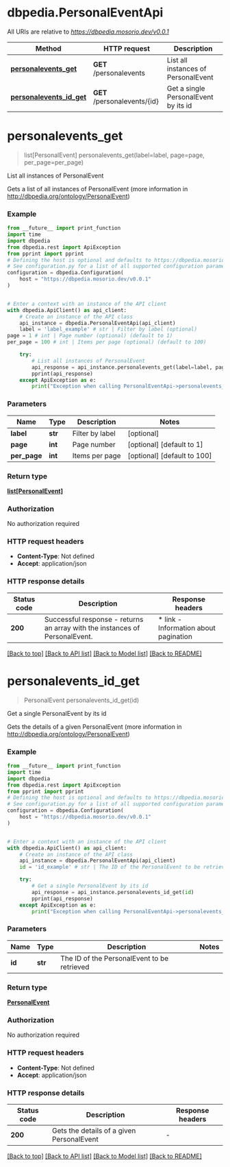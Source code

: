 # dbpedia.PersonalEventApi

All URIs are relative to *https://dbpedia.mosorio.dev/v0.0.1*

Method | HTTP request | Description
------------- | ------------- | -------------
[**personalevents_get**](PersonalEventApi.md#personalevents_get) | **GET** /personalevents | List all instances of PersonalEvent
[**personalevents_id_get**](PersonalEventApi.md#personalevents_id_get) | **GET** /personalevents/{id} | Get a single PersonalEvent by its id


# **personalevents_get**
> list[PersonalEvent] personalevents_get(label=label, page=page, per_page=per_page)

List all instances of PersonalEvent

Gets a list of all instances of PersonalEvent (more information in http://dbpedia.org/ontology/PersonalEvent)

### Example

```python
from __future__ import print_function
import time
import dbpedia
from dbpedia.rest import ApiException
from pprint import pprint
# Defining the host is optional and defaults to https://dbpedia.mosorio.dev/v0.0.1
# See configuration.py for a list of all supported configuration parameters.
configuration = dbpedia.Configuration(
    host = "https://dbpedia.mosorio.dev/v0.0.1"
)


# Enter a context with an instance of the API client
with dbpedia.ApiClient() as api_client:
    # Create an instance of the API class
    api_instance = dbpedia.PersonalEventApi(api_client)
    label = 'label_example' # str | Filter by label (optional)
page = 1 # int | Page number (optional) (default to 1)
per_page = 100 # int | Items per page (optional) (default to 100)

    try:
        # List all instances of PersonalEvent
        api_response = api_instance.personalevents_get(label=label, page=page, per_page=per_page)
        pprint(api_response)
    except ApiException as e:
        print("Exception when calling PersonalEventApi->personalevents_get: %s\n" % e)
```

### Parameters

Name | Type | Description  | Notes
------------- | ------------- | ------------- | -------------
 **label** | **str**| Filter by label | [optional] 
 **page** | **int**| Page number | [optional] [default to 1]
 **per_page** | **int**| Items per page | [optional] [default to 100]

### Return type

[**list[PersonalEvent]**](PersonalEvent.md)

### Authorization

No authorization required

### HTTP request headers

 - **Content-Type**: Not defined
 - **Accept**: application/json

### HTTP response details
| Status code | Description | Response headers |
|-------------|-------------|------------------|
**200** | Successful response - returns an array with the instances of PersonalEvent. |  * link - Information about pagination <br>  |

[[Back to top]](#) [[Back to API list]](../README.md#documentation-for-api-endpoints) [[Back to Model list]](../README.md#documentation-for-models) [[Back to README]](../README.md)

# **personalevents_id_get**
> PersonalEvent personalevents_id_get(id)

Get a single PersonalEvent by its id

Gets the details of a given PersonalEvent (more information in http://dbpedia.org/ontology/PersonalEvent)

### Example

```python
from __future__ import print_function
import time
import dbpedia
from dbpedia.rest import ApiException
from pprint import pprint
# Defining the host is optional and defaults to https://dbpedia.mosorio.dev/v0.0.1
# See configuration.py for a list of all supported configuration parameters.
configuration = dbpedia.Configuration(
    host = "https://dbpedia.mosorio.dev/v0.0.1"
)


# Enter a context with an instance of the API client
with dbpedia.ApiClient() as api_client:
    # Create an instance of the API class
    api_instance = dbpedia.PersonalEventApi(api_client)
    id = 'id_example' # str | The ID of the PersonalEvent to be retrieved

    try:
        # Get a single PersonalEvent by its id
        api_response = api_instance.personalevents_id_get(id)
        pprint(api_response)
    except ApiException as e:
        print("Exception when calling PersonalEventApi->personalevents_id_get: %s\n" % e)
```

### Parameters

Name | Type | Description  | Notes
------------- | ------------- | ------------- | -------------
 **id** | **str**| The ID of the PersonalEvent to be retrieved | 

### Return type

[**PersonalEvent**](PersonalEvent.md)

### Authorization

No authorization required

### HTTP request headers

 - **Content-Type**: Not defined
 - **Accept**: application/json

### HTTP response details
| Status code | Description | Response headers |
|-------------|-------------|------------------|
**200** | Gets the details of a given PersonalEvent |  -  |

[[Back to top]](#) [[Back to API list]](../README.md#documentation-for-api-endpoints) [[Back to Model list]](../README.md#documentation-for-models) [[Back to README]](../README.md)

